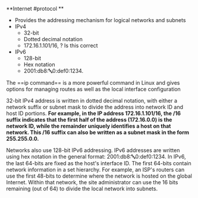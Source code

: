 **Internet #protocol **
- Provides the addressing mechanism for logical networks and subnets
- IPv4
	- 32-bit
	- Dotted decimal notation
	-  172.16.1.101/16, ?  Is this correct
- IPv6
	- 128-bit
	- Hex notation
	- 2001:db8::abc:0:def0:1234. 

The ==ip command== is a more powerful command in Linux and gives options for managing routes as well as the local interface configuration


32-bit IPv4 address is written in dotted decimal notation, with either a network suffix or subnet mask to divide the address into network ID and host ID portions. **For example, in the IP address 172.16.1.101/16, the /16 suffix indicates that the first half of the address (172.16.0.0) is the network ID, while the remainder uniquely identifies a host on that network. This /16 suffix can also be written as a subnet mask in the form 255.255.0.0.**

Networks also use 128-bit IPv6 addressing. IPv6 addresses are written using hex notation in the general format: 2001:db8::abc:0:def0:1234. In IPv6, the last 64-bits are fixed as the host's interface ID. The first 64-bits contain network information in a set hierarchy. For example, an ISP's routers can use the first 48-bits to determine where the network is hosted on the global Internet. Within that network, the site administrator can use the 16 bits remaining (out of 64) to divide the local network into subnets.